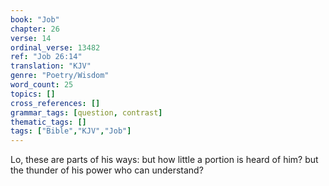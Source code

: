 ```yaml
---
book: "Job"
chapter: 26
verse: 14
ordinal_verse: 13482
ref: "Job 26:14"
translation: "KJV"
genre: "Poetry/Wisdom"
word_count: 25
topics: []
cross_references: []
grammar_tags: [question, contrast]
thematic_tags: []
tags: ["Bible","KJV","Job"]
---
```

Lo, these are parts of his ways: but how little a portion is heard of him? but the thunder of his power who can understand?
